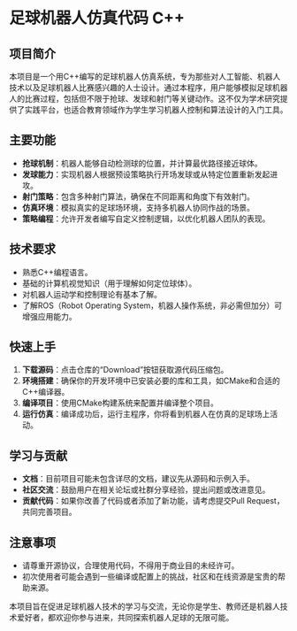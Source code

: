 # 足球机器人仿真代码 C++

## 项目简介

本项目是一个用C++编写的足球机器人仿真系统，专为那些对人工智能、机器人技术以及足球机器人比赛感兴趣的人士设计。通过本程序，用户能够模拟足球机器人的比赛过程，包括但不限于抢球、发球和射门等关键动作。这不仅为学术研究提供了实践平台，也适合教育领域作为学生学习机器人控制和算法设计的入门工具。

## 主要功能

- **抢球机制**：机器人能够自动检测球的位置，并计算最优路径接近球体。
- **发球能力**：实现机器人根据预设策略执行开场发球或从特定位置重新发起进攻。
- **射门策略**：包含多种射门算法，确保在不同距离和角度下有效射门。
- **仿真环境**：模拟真实的足球场环境，支持多机器人协同作战的场景。
- **策略编程**：允许开发者编写自定义控制逻辑，以优化机器人团队的表现。

## 技术要求

- 熟悉C++编程语言。
- 基础的计算机视觉知识（用于理解如何定位球体）。
- 对机器人运动学和控制理论有基本了解。
- 了解ROS（Robot Operating System，机器人操作系统，非必需但加分）可增强应用能力。

## 快速上手

1. **下载源码**：点击仓库的“Download”按钮获取源代码压缩包。
2. **环境搭建**：确保你的开发环境中已安装必要的库和工具，如CMake和合适的C++编译器。
3. **编译项目**：使用CMake构建系统来配置并编译整个项目。
4. **运行仿真**：编译成功后，运行主程序，你将看到机器人在仿真的足球场上活动。

## 学习与贡献

- **文档**：目前项目可能未包含详尽的文档，建议先从源码和示例入手。
- **社区交流**：鼓励用户在相关论坛或社群分享经验，提出问题或改进意见。
- **贡献代码**：如果你改善了代码或者添加了新功能，请考虑提交Pull Request，共同完善项目。

## 注意事项

- 请尊重开源协议，合理使用代码，不得用于商业目的未经许可。
- 初次使用者可能会遇到一些编译或配置上的挑战，社区和在线资源是宝贵的帮助来源。

本项目旨在促进足球机器人技术的学习与交流，无论你是学生、教师还是机器人技术爱好者，都欢迎你参与进来，共同探索机器人足球的无限可能。